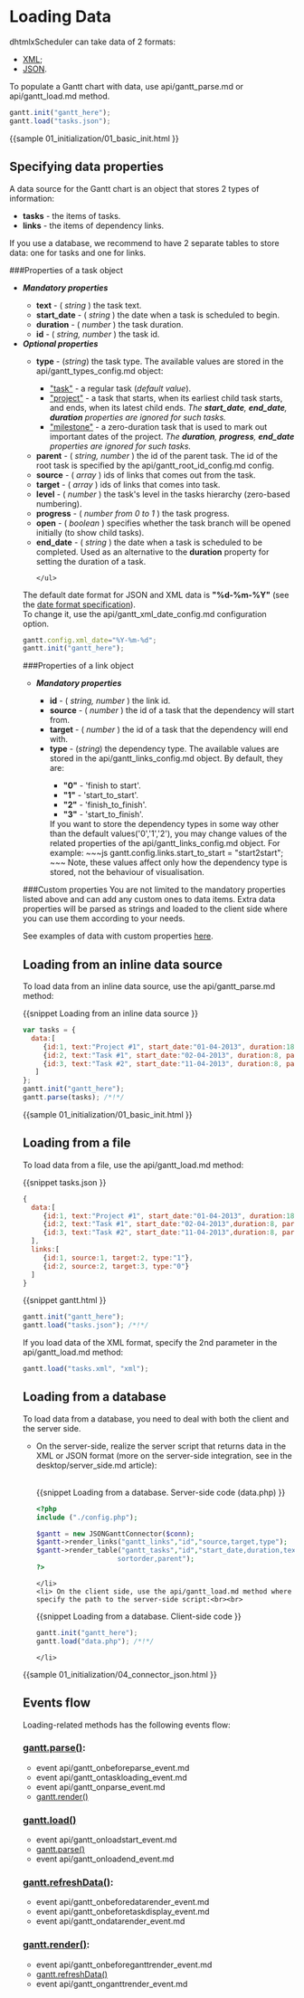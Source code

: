 Loading Data
=======================================
dhtmlxScheduler can take data of 2 formats:


- [XML](desktop/supported_data_formats.md#xml);
- [JSON](desktop/supported_data_formats.md#json).

To populate a Gantt chart with data, use api/gantt_parse.md or api/gantt_load.md method.

~~~js
gantt.init("gantt_here");
gantt.load("tasks.json"); 
~~~

{{sample
	01_initialization/01_basic_init.html
}}


Specifying data properties
-------------------------
A data source for the Gantt chart is an object that stores 2 types of information:

- **tasks** - the items of tasks.
- **links** - the items of dependency links.

If you use a database, we recommend to have 2 separate tables to store data: one for tasks and one for links.  

###Properties of a task object 


<ul>
	<li><b><i>Mandatory properties</i></b></li>
	<ul>
			<li><b>text</b> - (<i> string </i>) the task text.</li>
			<li><b>start_date</b> -  (<i> string </i>) the date when a task is scheduled to begin.</li>
			<li><b>duration</b> - (<i> number </i>) the task duration.</li>
			<li><b>id</b> -  (<i> string, number </i>) the task id.</li>
	</ul>
	<li><b><i>Optional properties</i></b></li>
	<ul>
    		<li><b>type</b> - (<i>string</i>) the task type. The available values are stored in the api/gantt_types_config.md object: </i></li>
            <ul>
				<li><a href="desktop/task_types.md#regulartasks">"task"</a> -  a regular task (<i>default value</i>).</li>
				<li><a href="desktop/task_types.md#projecttasks">"project"</a> -  a task that starts, when its earliest child task starts, and ends, when its latest child ends. 
                <i>The <b>start_date</b>, <b>end_date</b>, <b>duration</b> properties are ignored for such tasks.</i> 
               	</li>
				<li><a href="desktop/task_types.md#milestones">"milestone"</a> -  a zero-duration task that is used to mark out important dates of the project.
                 <i>The <b>duration</b>, <b>progress</b>, <b>end_date</b> properties are ignored for such tasks. </i></li>
			</ul>
			<li><b>parent</b> - (<i> string, number </i>) the id of the parent task. The id of the root task is specified by the api/gantt_root_id_config.md config.</li>
            <li><b>source</b> - (<i> array </i>) ids of links that comes out from the task.</li>
			<li><b>target</b> -  (<i> array </i>) ids of links that comes into task.</li>
            <li><b>level</b> - (<i> number </i>) the task's level in the tasks hierarchy (zero-based numbering).</li>
			<li><b>progress</b> -  (<i> number from 0 to 1 </i>) the task progress.</li>
			<li><b>open</b> - (<i> boolean </i>) specifies whether the task branch will be opened initially (to show child tasks).</li>
            <li><b>end_date</b> - (<i> string </i>) the date when a task is scheduled to be completed. Used as an alternative to the <b>duration</b> property for setting the duration of a task.</li>

	</ul>
</ul>


The default date format for JSON and XML data is **"%d-%m-%Y"** (see the <a href="desktop/date_format.md"> date format specification</a>).<br>
To change it, use the api/gantt_xml_date_config.md configuration option.

~~~js
gantt.config.xml_date="%Y-%m-%d";
gantt.init("gantt_here");
~~~

###Properties of a link object 

<ul>
	<li><b><i>Mandatory properties</i></b></li>
	<ul>
			<li><b>id</b> -  (<i> string, number </i>) the link id.</li>
			<li><b>source</b> - (<i> number </i>) the id of a task that the dependency will start from.</li>
			<li><b>target</b> -  (<i> number </i>) the id of a task that the dependency will end with.</li>
			<li><b>type</b> - (<i>string</i>) the dependency type. The available values are stored in the api/gantt_links_config.md object. By default, they are:</li>
            <ul>
				<li><b>"0"</b> -  'finish to start'.</li>
				<li><b>"1"</b> -  'start_to_start'.</li>
				<li><b>"2"</b> -  'finish_to_finish'.</li>
                <li><b>"3"</b> -  'start_to_finish'.</li>
			</ul>
            If you want to store the dependency types in some way other than the default values('0','1','2'), you may change values of the related properties of the api/gantt_links_config.md object. For example:
~~~js
gantt.config.links.start_to_start = "start2start";
~~~
Note, these values affect only how the dependency type is stored, not the behaviour of visualisation. 
	</ul>
</ul>

###Custom properties
You are not limited to the mandatory properties listed above and can add any custom ones to data items. 
Extra data properties will be parsed as strings and loaded to the client side where you can use them according to your needs.

See examples of data with custom properties <a href="desktop/supported_data_formats.md#addingcustompropertiestothedata">here</a>.



Loading from an inline data source
-----------------------------------------
To load data from an inline data source, use the api/gantt_parse.md method:

{{snippet
Loading from an inline data source
}}
~~~js
var tasks = {
  data:[
     {id:1, text:"Project #1", start_date:"01-04-2013", duration:18},
     {id:2, text:"Task #1", start_date:"02-04-2013", duration:8, parent:1},
     {id:3, text:"Task #2", start_date:"11-04-2013", duration:8, parent:1}
   ]
};
gantt.init("gantt_here");
gantt.parse(tasks); /*!*/   
~~~

{{sample
	01_initialization/01_basic_init.html
}}

Loading from a file
---------------------------
To load data from a file, use the api/gantt_load.md method:

{{snippet
	tasks.json
}}
~~~js
{
  data:[
     {id:1, text:"Project #1", start_date:"01-04-2013", duration:18},
     {id:2, text:"Task #1", start_date:"02-04-2013",duration:8, parent:1},
     {id:3, text:"Task #2", start_date:"11-04-2013",duration:8, parent:1}
  ],
  links:[
     {id:1, source:1, target:2, type:"1"},
     {id:2, source:2, target:3, type:"0"}
  ]
}
~~~

{{snippet
gantt.html
}}
~~~js
gantt.init("gantt_here");
gantt.load("tasks.json"); /*!*/   
~~~

If you load data of the XML format, specify the 2nd parameter in the api/gantt_load.md method:

~~~js
gantt.load("tasks.xml", "xml");
~~~


Loading from a database
-------------------------
To load data from a database, you need to deal with both the client and the server side.

<ul>
	<li> On the server-side, realize the server script that returns data in the XML or JSON format
    (more on the server-side integration, see in the desktop/server_side.md article):<br><br>

{{snippet
Loading from a database. Server-side code (data.php)
}}
~~~php
<?php
include ("./config.php");

$gantt = new JSONGanttConnector($conn);
$gantt->render_links("gantt_links","id","source,target,type");    
$gantt->render_table("gantt_tasks","id","start_date,duration,text,progress,
					sortorder,parent");
?>
~~~
	</li>
    <li> On the client side, use the api/gantt_load.md method where specify the path to the server-side script:<br><br>

{{snippet
Loading from a database. Client-side code
}}
~~~js
gantt.init("gantt_here");
gantt.load("data.php"); /*!*/  
~~~
	</li>
</ul>
{{sample
	01_initialization/04_connector_json.html
}}


Events flow
--------------------------------------
Loading-related methods has the following events flow:


### [gantt.parse()](api/gantt_parse.md):

- event api/gantt_onbeforeparse_event.md 
- event api/gantt_ontaskloading_event.md 
- event api/gantt_onparse_event.md  
- [gantt.render()](api/gantt_render.md)

### [gantt.load()](api/gantt_load.md)

- event api/gantt_onloadstart_event.md 
- [gantt.parse()](api/gantt_parse.md)
- event api/gantt_onloadend_event.md 

### [gantt.refreshData()](api/gantt_refreshdata.md):

- event api/gantt_onbeforedatarender_event.md 
- event api/gantt_onbeforetaskdisplay_event.md 
- event api/gantt_ondatarender_event.md 

### [gantt.render()](api/gantt_render.md):

- event api/gantt_onbeforeganttrender_event.md 
- [gantt.refreshData()](api/gantt_refreshdata.md)
- event api/gantt_onganttrender_event.md 



